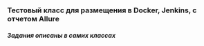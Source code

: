### Тестовый класс для размещения в Docker, Jenkins, с отчетом Allure

##### Задания описаны в самих классах
